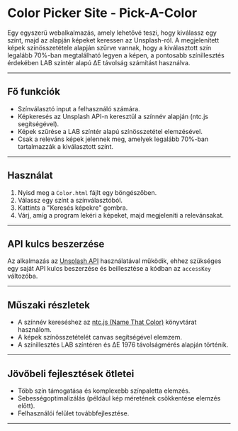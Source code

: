 # Color Picker Site - Pick-A-Color

Egy egyszerű webalkalmazás, amely lehetővé teszi, hogy kiválassz egy színt, majd az alapján képeket keressen az Unsplash-ról. A megjelenített képek színösszetétele alapján szűrve vannak, hogy a kiválasztott szín legalább 70%-ban megtalálható legyen a képen, a pontosabb színillesztés érdekében LAB színtér alapú ΔE távolság számítást használva.

---

## Fő funkciók

- Színválasztó input a felhasználó számára.
- Képkeresés az Unsplash API-n keresztül a színnév alapján (ntc.js segítségével).
- Képek szűrése a LAB színtér alapú színösszetétel elemzésével.
- Csak a releváns képek jelennek meg, amelyek legalább 70%-ban tartalmazzák a kiválasztott színt.

---

## Használat

1. Nyisd meg a `Color.html` fájlt egy böngészőben.
2. Válassz egy színt a színválasztóból.
3. Kattints a "Keresés képekre" gombra.
4. Várj, amíg a program lekéri a képeket, majd megjeleníti a relevánsakat.

---

## API kulcs beszerzése

Az alkalmazás az [Unsplash API](https://unsplash.com/developers) használatával működik, ehhez szükséges egy saját API kulcs beszerzése és beillesztése a kódban az `accessKey` változóba.

---

## Műszaki részletek

- A színnév kereséshez az [ntc.js (Name That Color)]([https://github.com/colorjs/ntc](https://github.com/insomnious0x01/ntc-js/blob/master/ntc.js)) könyvtárat használom.
- A képek színösszetételét canvas segítségével elemzem.
- A színillesztés LAB színtéren és ΔE 1976 távolságmérés alapján történik.

---

## Jövőbeli fejlesztések ötletei

- Több szín támogatása és komplexebb színpaletta elemzés.
- Sebességoptimalizálás (például kép méretének csökkentése elemzés előtt).
- Felhasználói felület továbbfejlesztése.

---
